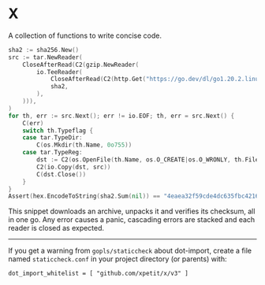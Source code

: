 # X

A collection of functions to write concise code.

```go
sha2 := sha256.New()
src := tar.NewReader(
	CloseAfterRead(C2(gzip.NewReader(
		io.TeeReader(
			CloseAfterRead(C2(http.Get("https://go.dev/dl/go1.20.2.linux-amd64.tar.gz")).Body),
			sha2,
		),
	))),
)
for th, err := src.Next(); err != io.EOF; th, err = src.Next() {
	C(err)
	switch th.Typeflag {
	case tar.TypeDir:
		C(os.Mkdir(th.Name, 0o755))
	case tar.TypeReg:
		dst := C2(os.OpenFile(th.Name, os.O_CREATE|os.O_WRONLY, th.FileInfo().Mode()))
		C2(io.Copy(dst, src))
		C(dst.Close())
	}
}
Assert(hex.EncodeToString(sha2.Sum(nil)) == "4eaea32f59cde4dc635fbc42161031d13e1c780b87097f4b4234cfce671f1768")
```

This snippet downloads an archive, unpacks it and verifies its checksum, all in one go.
Any error causes a panic, cascading errors are stacked and each reader is closed as expected.

---

If you get a warning from `gopls/staticcheck` about dot-import, create a file named `staticcheck.conf` in your project directory (or parents) with:

```
dot_import_whitelist = [ "github.com/xpetit/x/v3" ]
```
